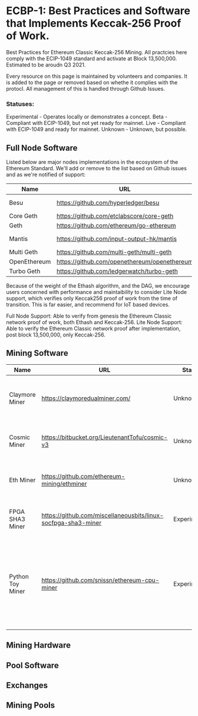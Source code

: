 # ECBP-1: Best Practices and Software that Implements Keccak-256 Proof of Work.
Best Practices for Ethereum Classic Keccak-256 Mining. All practcies here comply with the ECIP-1049 standard and activate at Block 13,500,000. Estimated to be aroudn Q3 2021.

Every resource on this page is maintained by volunteers and companies. It is added to the page or removed based on whethe it complies with the protocl. All management of this is handled through Github Issues.

### Statuses: 

Experimental - Operates locally or demonstrates a concept. 
Beta - Compliant with ECIP-1049, but not yet ready for mainnet.
Live - Compliant with ECIP-1049 and ready for mainnet.
Unknown - Unknown, but possible.

## Full Node Software

Listed below are major nodes implementations in the ecosystem of the Ethereum Standard. We'll add or remove to the list based on Github issues and as we're notified of support:

| Name | URL | Language | Status | License
| --- | --- | --- | --- | --- | 
| Besu | https://github.com/hyperledger/besu | Java | Unknown | Apache 2.0
| Core Geth | https://github.com/etclabscore/core-geth | Go | Unknown | GPLv3
| Geth | https://github.com/ethereum/go-ethereum | Go | Unknown | GPLv3 
| Mantis | https://github.com/input-output-hk/mantis | Scala | Unknown | Apache 2.0
| Multi Geth  | https://github.com/multi-geth/multi-geth | Go | Unknown | GPLv3
| OpenEthereum | https://github.com/openethereum/openethereum | Rust | Uknown | GPLv3
| Turbo Geth | https://github.com/ledgerwatch/turbo-geth | Go | Unknown | GPLv3

Because of the weight of the Ethash algorithm, and the DAG, we encourage users concerned with performance and maintaibility to consider Lite Node support, which verifies only Keccak256 proof of work from the time of transition. This is far easier, and recommend for IoT based devices.

Full Node Support: Able to verify from genesis the Ethereum Classic network proof of work, both Ethash and Keccak-256.
Lite Node Support: Able to verify the Ethereum Classic network proof after implementation, post block 13,500,000, only Keccak-256. 

## Mining Software 

| Name | URL | Status | Info
| --- | --- | --- | --- |
| Claymore Miner | https://claymoredualminer.com/ | Unknown | Closed-Source and well known Ethereum GPU mining software.
| Cosmic Miner | https://bitbucket.org/LieutenantTofu/cosmic-v3 | Unknown | Capable of mining Keccak-256 for 0xBitcoin.
| Eth Miner | https://github.com/ethereum-mining/ethminer | Unknown | Open-source Ethereum GPU mining softeware.
| FPGA SHA3 Miner | https://github.com/miscellaneousbits/linux-socfpga-sha3-miner | Experimental | Open-source SHA3-256 FPGA mining software. 
| Python Toy Miner | https://github.com/snissn/ethereum-cpu-miner | Experimental | A Keccak-256 miner capable of 200,000 Keccak hashes per second on a core. Useful to understand block construction.

## Mining Hardware

## Pool Software 

## Exchanges

## Mining Pools
